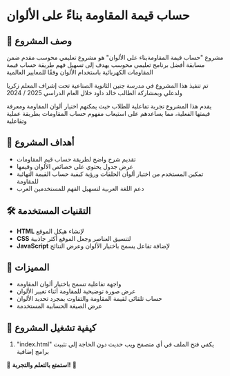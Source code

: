 # حساب قيمة المقاومة بناءً على الألوان

## 📌 وصف المشروع

مشروع "حساب قيمة المقاومةبناء على الألوان" هو مشروع تعليمي محوسب مقدم ضمن مسابقة أفضل برنامج تعليمي محوسب
يهدف إلى تسهيل فهم طريقة حساب قيمة المقاومات الكهربائية باستخدام الألوان وفقًا للمعايير العالمية

تم تنفيذ هذا المشروع في مدرسة جنين الثانوية الصناعية  تحت إشراف المعلم زكريا ولدعلي
 وبمشاركة الطالب خالد داود خلال العام الدراسي 2025 / 2024

يقدم هذا المشروع تجربة تفاعلية للطلاب حيث يمكنهم اختيار ألوان المقاومة ومعرفة قيمتها الفعلية، مما يساعدهم على استيعاب مفهوم حساب المقاومات بطريقة عملية وتفاعلية

## 🎯 أهداف المشروع
- تقديم شرح واضح لطريقة حساب قيم المقاومات
- عرض جدول يحتوي على خصائص الألوان وقيمها
- تمكين المستخدم من اختيار ألوان الحلقات ورؤية كيفية حساب القيمة النهائية للمقاومة
- دعم اللغة العربية لتسهيل الفهم للمستخدمين العرب

## 🛠️ التقنيات المستخدمة
- **HTML** لإنشاء هيكل الموقع
- **CSS** لتنسيق العناصر وجعل الموقع أكثر جاذبية
- **JavaScript** لإضافة تفاعل يسمح باختيار الألوان وعرض النتائج

## 📌 المميزات
- واجهة تفاعلية تسمح باختيار ألوان المقاومة
- عرض صورة توضيحية للمقاومة أثناء تغيير الألوان
- حساب تلقائي لقيمة المقاومة والتفاوت بمجرد تحديد الألوان
- عرض الصيغة الحسابية المستخدمة

## 🚀 كيفية تشغيل المشروع
1.   "index.html" يكفي فتح الملف في أي متصفح ويب حديث دون الحاجة إلى تثبيت برامج إضافية

🎨 **استمتع بالتعلم والتجربة!** 🚀

